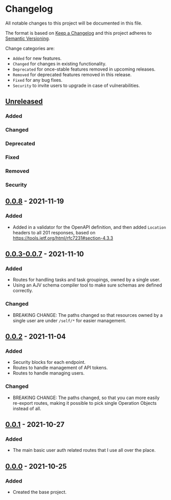 # Changelog

All notable changes to this project will be documented in this file.

The format is based on [Keep a Changelog](http://keepachangelog.com/en/1.0.0/)
and this project adheres to [Semantic Versioning](http://semver.org/spec/v2.0.0.html).

Change categories are:

* `Added` for new features.
* `Changed` for changes in existing functionality.
* `Deprecated` for once-stable features removed in upcoming releases.
* `Removed` for deprecated features removed in this release.
* `Fixed` for any bug fixes.
* `Security` to invite users to upgrade in case of vulnerabilities.

## [Unreleased]
### Added
### Changed
### Deprecated
### Fixed
### Removed
### Security

## [0.0.8] - 2021-11-19
### Added
- Added in a validator for the OpenAPI definition, and then added `Location` headers to all 201 responses, based on https://tools.ietf.org/html/rfc7231#section-4.3.3

## [0.0.3-0.0.7] - 2021-11-10
### Added
- Routes for handling tasks and task groupings, owned by a single user.
- Using an AJV schema compiler tool to make sure schemas are defined correctly.
### Changed
- BREAKING CHANGE: The paths changed so that resources owned by a single user are under `/self/*` for easier management.

## [0.0.2] - 2021-11-04
### Added
- Security blocks for each endpoint.
- Routes to handle management of API tokens.
- Routes to handle managing users.
### Changed
- BREAKING CHANGE: The paths changed, so that you can more easily re-export routes, making it possible to pick single Operation Objects instead of all.

## [0.0.1] - 2021-10-27
### Added
- The main basic user auth related routes that I use all over the place.

## [0.0.0] - 2021-10-25
### Added
- Created the base project.

[Unreleased]: https://github.com/saibotsivad/glopen-routes/compare/v0.0.0...HEAD
[0.0.8]: https://github.com/saibotsivad/glopen-routes/compare/v0.0.7...v0.0.8
[0.0.3-0.0.7]: https://github.com/saibotsivad/glopen-routes/compare/v0.0.2...v0.0.7
[0.0.2]: https://github.com/saibotsivad/glopen-routes/compare/v0.0.1...v0.0.2
[0.0.1]: https://github.com/saibotsivad/glopen-routes/compare/v0.0.0...v0.0.1
[0.0.0]: https://github.com/saibotsivad/glopen-routes/tree/v0.0.0
